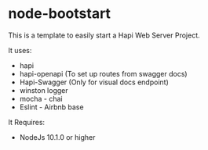 # node-bootstart

This is a template to easily start a Hapi Web Server Project.

It uses:  
* hapi
* hapi-openapi (To set up routes from swagger docs)
* Hapi-Swagger (Only for visual docs endpoint)
* winston logger
* mocha - chai
* Eslint - Airbnb base

It Requires:
* NodeJs 10.1.0 or higher